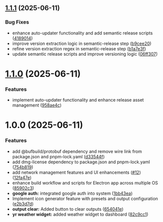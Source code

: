 ## [1.1.1](https://github.com/codevault-llc/manager/compare/v1.1.0...v1.1.1) (2025-06-11)


### Bug Fixes

* enhance auto-updater functionality and add semantic release scripts ([4189014](https://github.com/codevault-llc/manager/commit/418901428b0141f7abd2d4e7134fdff7f798f413))
* improve version extraction logic in semantic-release step ([b9cee20](https://github.com/codevault-llc/manager/commit/b9cee20ad528d9da26df1953ad706f54b8a8a3d6))
* refine version extraction regex in semantic-release step ([b1a7e3f](https://github.com/codevault-llc/manager/commit/b1a7e3f84b8073b46201d19493680023ab4edc5e))
* update semantic release scripts and improve versioning logic ([06ff307](https://github.com/codevault-llc/manager/commit/06ff3073b6ae0b0024886e38aa1244ea48a44ebc))

# [1.1.0](https://github.com/codevault-llc/manager/compare/v1.0.0...v1.1.0) (2025-06-11)


### Features

* implement auto-updater functionality and enhance release asset management ([958ae4c](https://github.com/codevault-llc/manager/commit/958ae4c57f92e0a7f9ecaa9866c78e8477b04517))

# 1.0.0 (2025-06-11)


### Features

* add @bufbuild/protobuf dependency and remove wire link from package.json and pnpm-lock.yaml ([d33544f](https://github.com/codevault-llc/manager/commit/d33544fa521c7bfdae169a47ef07cbc6dc8aface))
* add dmg-license dependency to package.json and pnpm-lock.yaml ([754b819](https://github.com/codevault-llc/manager/commit/754b8191f5a284134399845d5a27805a87c10a93))
* add network management features and UI enhancements ([#12](https://github.com/codevault-llc/manager/issues/12)) ([12fa47e](https://github.com/codevault-llc/manager/commit/12fa47ef9edd2869222cf4f5f4e8ef16d2892cf6))
* enhance build workflow and scripts for Electron app across multiple OS ([85902c3](https://github.com/codevault-llc/manager/commit/85902c377a648ccc80cb0969f66658d79379e2e0))
* **google auth:** integrated google auth into system ([1bb43ea](https://github.com/codevault-llc/manager/commit/1bb43eab6b27dc304c6ec1dc4ec0637924026c5b))
* Implement icon generator feature with presets and output configuration ([e2b3d7d](https://github.com/codevault-llc/manager/commit/e2b3d7d5df3656ee801f48cfc18c785224ff7473))
* **output clear:** Added button to clear outputs ([654041e](https://github.com/codevault-llc/manager/commit/654041ef6bb5d917e3b263bf89ca5df3a2bf5bd8))
* **yr weather widget:** added weather widget to dashboard ([82c9cc1](https://github.com/codevault-llc/manager/commit/82c9cc1d62a3ad7b0c5e257d4f640cabf2debdfc))
